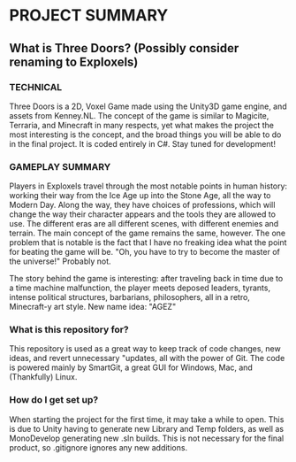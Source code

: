 # PROJECT SUMMARY #

## What is Three Doors? (Possibly consider renaming to Exploxels) ###

### TECHNICAL ###
Three Doors is a 2D, Voxel Game made using the Unity3D game engine, and assets from Kenney.NL.  The concept of the game is similar to Magicite, Terraria, and Minecraft in many respects, yet what makes the project the most interesting is the concept, and the broad things you will be able to do in the final project.  It is coded entirely in C#.  Stay tuned for development!

### GAMEPLAY SUMMARY ###
Players in Exploxels travel through the most notable points in human history: working their way from the Ice Age up into the Stone Age, all the way to Modern Day.  Along the way, they have choices of professions, which will change the way their character appears and the tools they are allowed to use.  The different eras are all different scenes, with different enemies and terrain.  The main concept of the game remains the same, however.  The one problem that is notable is the fact that I have no freaking idea what the point for beating the game will be.  "Oh, you have to try to become the master of the universe!"  Probably not.  

The story behind the game is interesting: after traveling back in time due to a time machine malfunction, the player meets deposed leaders, tyrants, intense political structures, barbarians, philosophers, all in a retro, Minecraft-y art style.  New name idea: "AGEZ"

### What is this repository for? ###
This repository is used as a great way to keep track of code changes, new ideas, and revert unnecessary "updates, all with the power of Git.  The code is powered mainly by SmartGit, a great GUI for Windows, Mac, and (Thankfully) Linux.  

### How do I get set up? ###
When starting the project for the first time, it may take a while to open.  This is due to Unity having to generate new Library and Temp folders, as well as MonoDevelop generating new .sln builds.  This is not necessary for the final product, so .gitignore ignores any new additions.  